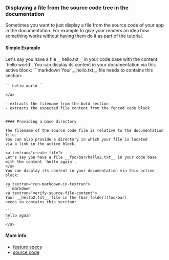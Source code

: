 ﻿### Displaying a file from the source code tree in the documentation

Sometimes you want to just display a file from the source code of your app in the documentation.
For example to give your readers an idea how something works
without having them do it as part of the tutorial.


#### Simple Example

<a textrun="create-file">
Let's say you have a file __hello.txt__ in your code base
with the content `hello world`.
</a>
You can display its content in your documentation via this active block:

<a textrun="run-markdown-in-textrun">
```markdown
<a textrun="verify-source-file-content">
Your __hello.txt__ file needs to contains this section:

`​``
hello world
`​``
</a>
```
</a>

- extracts the filename from the bold section
- extracts the expected file content from the fenced code block


#### Providing a base directory

The filename of the source code file is relative to the documentation file.
You can also provide a directory in which your file is located
via a link in the active block.

<a textrun="create-file">
Let's say you have a file __foo/bar/hello2.txt__ in your code base
with the content `hello again`.
</a>
You can display its content in your documentation via this active block:

<a textrun="run-markdown-in-textrun">
```markdown
<a textrun="verify-source-file-content">
Your __hello2.txt__ file in the [bar folder](foo/bar)
needs to contains this section:

`​``
hello again
`​``
</a>
```
</a>


#### More info

- [feature specs](../../features/actions/built-in/verify-source-file-content/verify-source-file-content.feature)
- [source code](../../src/actions/verify-source-file-content.ts)
